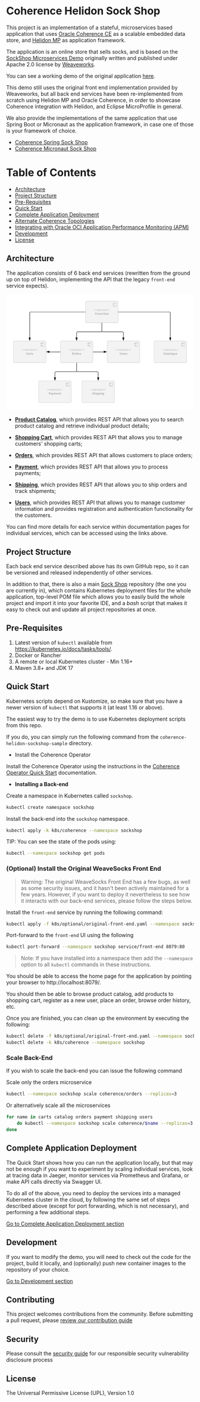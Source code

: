 # Coherence Helidon Sock Shop 

This project is an implementation of a stateful, microservices based application that
uses [Oracle Coherence CE](https://coherence.community/) as a scalable embedded data
store, and [Helidon MP](https://helidon.io/) as application framework.

The application is an online store that sells socks, and is based
on the [SockShop Microservices Demo](https://microservices-demo.github.io)
originally written and published under Apache 2.0 license by [Weaveworks](https://go.weave.works/socks).

You can see a working demo of the original application [here](http://socks.weave.works/).

This demo still uses the original front end implementation provided by Weaveworks,
but all back end services have been re-implemented from scratch using Helidon MP 
and Oracle Coherence, in order to showcase Coherence integration with Helidon, and
Eclipse MicroProfile in general.

We also provide the implementations of the same application that use Spring Boot or Micronaut 
as the application framework, in case one of those is your framework of choice.

* [Coherence Spring Sock Shop](https://github.com/oracle/coherence-spring-sockshop-sample)
* [Coherence Micronaut Sock Shop](https://github.com/oracle/coherence-micronaut-sockshop-sample)

# Table of Contents

* [Architecture](#architecture)
* [Project Structure](#project-structure)
* [Pre-Requisites](#pre-requisites)
* [Quick Start](#quick-start)
* [Complete Application Deployment](./doc/complete-application-deployment.md)
* [Alternate Coherence Topologies](./k8s/alternatives/topologies.md)
* [Integrating with Oracle OCI Application Performance Monitoring (APM)](./doc/oracle-cloud-apm.md)
* [Development](./doc/development.md)
* [License](#license)


## Architecture

The application consists of 6 back end services (rewritten from the ground up on top of
Helidon, implementing the API that the legacy `front-end` service expects).

![Architecture Diagram](./doc/images/architecture.png)

- **[Product Catalog](./catalog)**, which provides 
REST API that allows you to search product catalog and retrieve individual product details;

- **[Shopping Cart](./carts)**, which provides 
REST API that allows you to manage customers' shopping carts;

- **[Orders](./orders)**, which provides REST API 
that allows customers to place orders;

- **[Payment](./payment)**, which provides REST API 
that allows you to process payments;

- **[Shipping](./shipping)**, which provides REST API 
that allows you to ship orders and track shipments;

- **[Users](./users)**, which provides REST API 
that allows you to manage customer information and provides registration and 
authentication functionality for the customers.

You can find more details for each service within documentation pages for individual
services, which can be accessed using the links above.

## Project Structure

Each back end service described above has its own GitHub repo, so it can be versioned
and released independently of other services. 

In addition to that, there is also a main 
[Sock Shop](.) repository (the one you are 
currently in), which contains Kubernetes deployment files for the whole application, 
top-level POM file which allows you to easily build the whole project and import it 
into your favorite IDE, and a _bash_ script that makes it easy to check out and update 
all project repositories at once.

## Pre-Requisites

1. Latest version of `kubectl` available from https://kubernetes.io/docs/tasks/tools/.
2. Docker or Rancher
3. A remote or local Kubernetes cluster - Min 1.16+
4. Maven 3.8+ and JDK 17

## Quick Start

Kubernetes scripts depend on Kustomize, so make sure that you have a newer 
version of `kubectl` that supports it (at least 1.16 or above).

The easiest way to try the demo is to use Kubernetes deployment scripts from this repo. 

If you do, you can simply run the following command from the `coherence-helidon-sockshop-sample` directory.

* Install the Coherence Operator

Install the Coherence Operator using the instructions in the [Coherence Operator Quick Start](https://oracle.github.io/coherence-operator/docs/latest/#/docs/about/03_quickstart) documentation.


* **Installing a Back-end**

Create a namespace in Kubernetes called `sockshop`.

```bash
kubectl create namespace sockshop
```

Install the back-end into the `sockshop` namespace.

```bash
kubectl apply -k k8s/coherence --namespace sockshop
```

TIP: You can see the state of the pods using:

```bash
kubectl --namespace sockshop get pods
```

### (Optional) Install the Original WeaveSocks Front End

> Warning: The original WeaveSocks Front End has a few bugs, as well as some security issues, 
> and it hasn't been actively maintained for a few years. However, if you want to deploy
> it nevertheless to see how it interacts with our back-end services, please follow
> the steps below.

Install the `front-end` service by running the following command:

```bash
kubectl apply -f k8s/optional/original-front-end.yaml --namespace sockshop
```

Port-forward to the `front-end` UI using the following

```bash
kubectl port-forward --namespace sockshop service/front-end 8079:80
```

> Note: If you have installed into a namespace then add the `--namespace` option to all `kubectl` commands in these instructions.

You should be able to access the home page for the application by pointing your browser to http://localhost:8079/.

You should then be able to browse product catalog, add products to shopping cart, register as a new user, place an order,
browse order history, etc.

Once you are finished, you can clean up the environment by executing the following:

```bash
kubectl delete -f k8s/optional/original-front-end.yaml --namespace sockshop
kubectl delete -k k8s/coherence --namespace sockshop
```

### Scale Back-End

If you wish to scale the back-end you can issue the following command

Scale only the orders microservice
```bash
kubectl --namespace sockshop scale coherence/orders --replicas=3
```

Or alternatively scale all the microservices
```bash
for name in carts catalog orders payment shipping users
    do kubectl --namespace sockshop scale coherence/$name --replicas=3
done
```

## Complete Application Deployment

The Quick Start shows how you can run the application locally, but that may not
be enough if you want to experiment by scaling individual services, look at tracing data in Jaeger,
monitor services via Prometheus and Grafana, or make API calls directly via Swagger UI.

To do all of the above, you need to deploy the services into a managed Kubernetes cluster
in the cloud, by following the same set of steps described above (except for port forwarding,
which is not necessary), and performing a few additional steps.

 [Go to Complete Application Deployment section](./doc/complete-application-deployment.md)

## Development

If you want to modify the demo, you will need to check out the code for the project, build it
locally, and (optionally) push new container images to the repository of your choice.

 [Go to Development section](./doc/development.md)
 
## Contributing

This project welcomes contributions from the community. Before submitting a pull request, please [review our contribution guide](./CONTRIBUTING.md)

## Security

Please consult the [security guide](./SECURITY.md) for our responsible security vulnerability disclosure process

## License

The Universal Permissive License (UPL), Version 1.0
